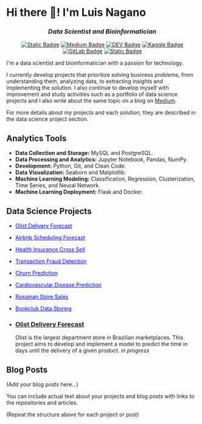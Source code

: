 # Hi there 👋! I'm Luis Nagano

*<h3 align="center">Data Scientist and Bioinformatician</h3>*

<div align="center">
  
[![Static Badge](https://img.shields.io/badge/LinkedIn-blue?style=flat&logo=linkedin&logoColor=white)](www.linkedin.com/in/luis-fernando-nagano-7585b82a8)
[![Medium Badge](https://img.shields.io/badge/-Medium-black?style=flat-square&logo=Medium&logoColor=white&link=your-medium-url)](your-medium-url)
[![DEV Badge](https://img.shields.io/badge/-DEV-black?style=flat-square&logo=dev.to&logoColor=white&link=your-dev-url)](your-dev-url)
[![Kaggle Badge](https://img.shields.io/badge/-Kaggle-20BEFF?style=flat-square&logo=Kaggle&logoColor=white&link=your-kaggle-url)](your-kaggle-url)
[![GitLab Badge](https://img.shields.io/badge/-GitLab-FCA121?style=flat-square&logo=gitlab&logoColor=white&link=your-gitlab-url)](your-gitlab-url)
[![Static Badge](https://img.shields.io/badge/Gmail-red?style=flat&logo=gmail&logoColor=white)](nagano.luis@gmail.com)

</div>

I'm a data scientist and bioinformatician with a passion for technology.

I currently develop projects that prioritize solving business problems, from understanding them, analyzing data, to extracting insights and implementing the solution. I also continue to develop myself with improvement and study activities such as a portfolio of data science projects and I also write about the same topic on a blog on [Medium](your-medium-url).

For more details about my projects and each solution, they are described in the data science project section.

## Analytics Tools

- **Data Collection and Storage:** MySQL and PostgreSQL.
- **Data Processing and Analytics:** Jupyter Notebook, Pandas, NumPy.
- **Development:** Python, Git, and Clean Code.
- **Data Visualization:** Seaborn and Matplotlib.
- **Machine Learning Modeling:** Classification, Regression, Clusterization, Time Series, and Neural Network.
- **Machine Learning Deployment:** Flask and Docker.

## Data Science Projects

- <a href="your-olist-project-url" style="color: blue;">Olist Delivery Forecast</a>
- <a href="your-airbnb-project-url" style="color: blue;">Airbnb Scheduling Forecast</a>
- <a href="your-insurance-project-url" style="color: blue;">Health Insurance Cross Sell</a>
- <a href="your-fraud-project-url" style="color: blue;">Transaction Fraud Detection</a>
- <a href="your-churn-project-url" style="color: blue;">Churn Prediction</a>
- <a href="your-cardio-project-url" style="color: blue;">Cardiovascular Disease Prediction</a>
- <a href="your-rossman-project-url" style="color: blue;">Rossman Store Sales</a>
- <a href="your-bookclub-project-url" style="color: blue;">Bookclub Data Storing</a>

- <h3><a href="your-project-link" style="text-decoration: underline;">Olist Delivery Forecast</a></h3>

  Olist is the largest department store in Brazilian marketplaces. This project aims to develop and implement a model to predict the time in days until the delivery of a given product. *in progress*


## Blog Posts

(Add your blog posts here...)

<!-- Actual text -->

You can include actual text about your projects and blog posts with links to the repositories and articles.

(Repeat the structure above for each project or post)

